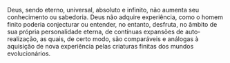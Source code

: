 ﻿Deus, sendo eterno, universal, absoluto e infinito, não aumenta seu conhecimento ou sabedoria. Deus não adquire experiência, como o homem finito poderia conjecturar ou entender, no entanto, desfruta, no âmbito de sua própria personalidade eterna, de contínuas expansões de auto-realização, as quais, de certo modo, são comparáveis e análogas à aquisição de nova experiência pelas criaturas finitas dos mundos evolucionários.